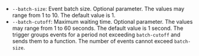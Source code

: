 * `--batch-size`: Event batch size. Optional parameter. The values may range from 1 to 10. The default value is 1.
* `--batch-cutoff`: Maximum waiting time. Optional parameter. The values may range from 1 to 60 seconds. The default value is 1 second. The trigger groups events for a period not exceeding `batch-cutoff` and sends them to a function. The number of events cannot exceed `batch-size`.